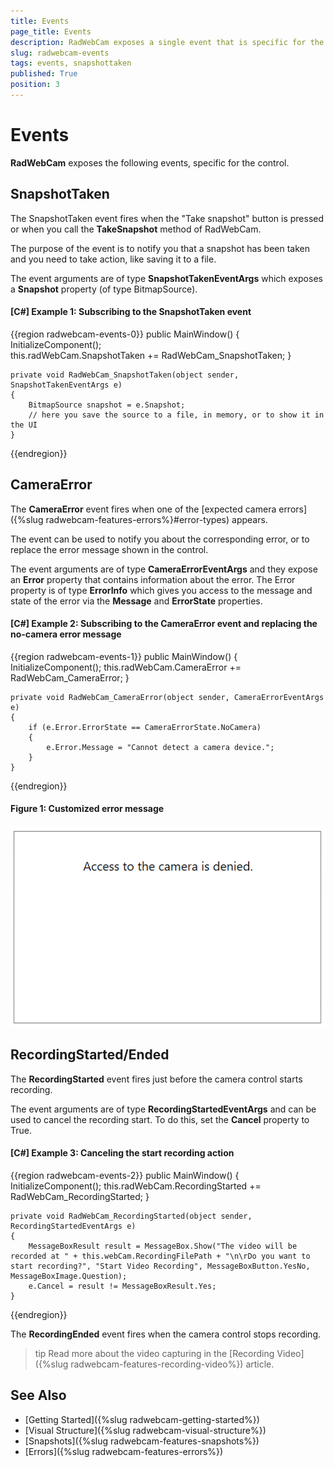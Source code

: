 ```yaml
---
title: Events
page_title: Events
description: RadWebCam exposes a single event that is specific for the control - SnapshotTaken. 
slug: radwebcam-events
tags: events, snapshottaken
published: True
position: 3
---
```


# Events

__RadWebCam__ exposes the following events, specific for the control.

## SnapshotTaken

The SnapshotTaken event fires when the "Take snapshot" button is pressed or when you call the __TakeSnapshot__ method of RadWebCam.

The purpose of the event is to notify you that a snapshot has been taken and you need to take action, like saving it to a file.

The event arguments are of type __SnapshotTakenEventArgs__ which exposes a __Snapshot__ property (of type BitmapSource).

#### __[C#] Example 1: Subscribing to the SnapshotTaken event__
{{region radwebcam-events-0}}
	public MainWindow()
	{
		InitializeComponent();		
		this.radWebCam.SnapshotTaken += RadWebCam_SnapshotTaken;
	}

	private void RadWebCam_SnapshotTaken(object sender, SnapshotTakenEventArgs e)
	{
		BitmapSource snapshot = e.Snapshot;
		// here you save the source to a file, in memory, or to show it in the UI
	}
{{endregion}}

## CameraError

The __CameraError__ event fires when one of the [expected camera errors]({%slug radwebcam-features-errors%}#error-types) appears.

The event can be used to notify you about the corresponding error, or to replace the error message shown in the control.

The event arguments are of type __CameraErrorEventArgs__ and they expose an __Error__ property that contains information about the error. The Error property is of type __ErrorInfo__ which gives you access to the message and state of the error via the __Message__ and __ErrorState__ properties.

#### __[C#] Example 2: Subscribing to the CameraError event and replacing the no-camera error message__
{{region radwebcam-events-1}}
	public MainWindow()
	{
		InitializeComponent();
		this.radWebCam.CameraError += RadWebCam_CameraError;
	}

	private void RadWebCam_CameraError(object sender, CameraErrorEventArgs e)
	{
		if (e.Error.ErrorState == CameraErrorState.NoCamera)
		{
			e.Error.Message = "Cannot detect a camera device.";
		}           
	}
{{endregion}}

#### Figure 1: Customized error message
![](features/images/radwebcam-features-errors-3.png)

## RecordingStarted/Ended

The __RecordingStarted__ event fires just before the camera control starts recording. 

The event arguments are of type __RecordingStartedEventArgs__ and can be used to cancel the recording start. To do this, set the __Cancel__ property to True.

#### __[C#] Example 3: Canceling the start recording action__
{{region radwebcam-events-2}}
	public MainWindow()
	{
		InitializeComponent();
		this.radWebCam.RecordingStarted += RadWebCam_RecordingStarted;
	}

	private void RadWebCam_RecordingStarted(object sender, RecordingStartedEventArgs e)
	{
		MessageBoxResult result = MessageBox.Show("The video will be recorded at " + this.webCam.RecordingFilePath + "\n\rDo you want to start recording?", "Start Video Recording", MessageBoxButton.YesNo, MessageBoxImage.Question);
		e.Cancel = result != MessageBoxResult.Yes;
	}
{{endregion}}

The __RecordingEnded__ event fires when the camera control stops recording. 

>tip Read more about the video capturing in the [Recording Video]({%slug radwebcam-features-recording-video%}) article.

## See Also  
* [Getting Started]({%slug radwebcam-getting-started%})
* [Visual Structure]({%slug radwebcam-visual-structure%})
* [Snapshots]({%slug radwebcam-features-snapshots%})
* [Errors]({%slug radwebcam-features-errors%})
